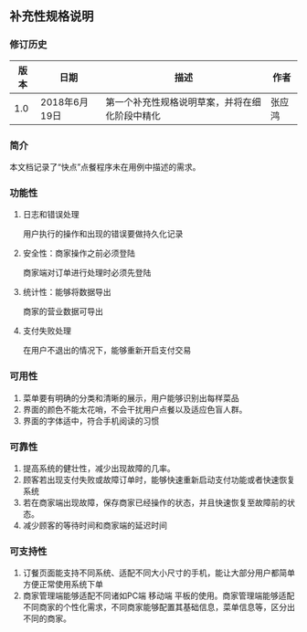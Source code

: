 ## 补充性规格说明

### 修订历史

| 版本   | 日期         | 描述                      | 作者   |
| ---- | ---------- | ----------------------- | ---- |
| 1.0  | 2018年6月19日 | 第一个补充性规格说明草案，并将在细化阶段中精化 | 张应鸿  |

### 简介

本文档记录了“快点”点餐程序未在用例中描述的需求。

### 功能性

1. 日志和错误处理

   用户执行的操作和出现的错误要做持久化记录

2. 安全性：商家操作之前必须登陆

   商家端对订单进行处理时必须先登陆

3. 统计性：能够将数据导出

   商家的营业数据可导出

4. 支付失败处理

   在用户不退出的情况下，能够重新开启支付交易

### 可用性

1. 菜单要有明确的分类和清晰的展示，用户能够识别出每样菜品
2. 界面的颜色不能太花哨，不会干扰用户点餐以及适应色盲人群。
3. 界面的字体适中，符合手机阅读的习惯

### 可靠性

1. 提高系统的健壮性，减少出现故障的几率。
2. 顾客若出现支付失败或故障订单时，能够快速重新启动支付功能或者快速恢复系统
3. 若在商家端出现故障，保存商家已经操作的状态，并且快速恢复至故障前的状态。
4. 减少顾客的等待时间和商家端的延迟时间

### 可支持性

1. 订餐页面能支持不同系统、适配不同大小尺寸的手机，能让大部分用户都简单方便正常使用系统下单
2. 商家管理端能够适配不同诸如PC端 移动端 平板的使用。商家管理端能够适配不同商家的个性化需求，不同商家能够配置其基础信息，菜单信息等，区分出不同的商家。

